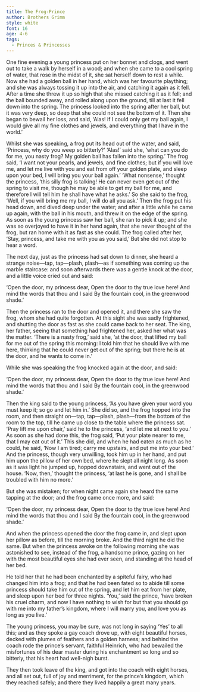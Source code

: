 ```yaml
---
title: The Frog-Prince
author: Brothers Grimm
style: white
font: 16
age: 4-6
tags:
  - Princes & Princesses
---
```


One fine evening a young princess put on her bonnet and clogs, and went out to take a walk by herself in a wood; and when she came to a cool spring of water, that rose in the midst of it, she sat herself down to rest a while. Now she had a golden ball in her hand, which was her favourite plaything; and she was always tossing it up into the air, and catching it again as it fell. After a time she threw it up so high that she missed catching it as it fell; and the ball bounded away, and rolled along upon the ground, till at last it fell down into the spring. The princess looked into the spring after her ball, but it was very deep, so deep that she could not see the bottom of it. Then she began to bewail her loss, and said, ‘Alas! if I could only get my ball again, I would give all my fine clothes and jewels, and everything that I have in the world.’

Whilst she was speaking, a frog put its head out of the water, and said, ‘Princess, why do you weep so bitterly?’ ‘Alas!’ said she, ‘what can you do for me, you nasty frog? My golden ball has fallen into the spring.’ The frog said, ‘I want not your pearls, and jewels, and fine clothes; but if you will love me, and let me live with you and eat from off your golden plate, and sleep upon your bed, I will bring you your ball again.’ ‘What nonsense,’ thought the princess, ‘this silly frog is talking! He can never even get out of the spring to visit me, though he may be able to get my ball for me, and therefore I will tell him he shall have what he asks.’ So she said to the frog, ‘Well, if you will bring me my ball, I will do all you ask.’ Then the frog put his head down, and dived deep under the water; and after a little while he came up again, with the ball in his mouth, and threw it on the edge of the spring. As soon as the young princess saw her ball, she ran to pick it up; and she was so overjoyed to have it in her hand again, that she never thought of the frog, but ran home with it as fast as she could. The frog called after her, ‘Stay, princess, and take me with you as you said,’ But she did not stop to hear a word.

The next day, just as the princess had sat down to dinner, she heard a strange noise—tap, tap—plash, plash—as if something was coming up the marble staircase: and soon afterwards there was a gentle knock at the door, and a little voice cried out and said:

 ‘Open the door, my princess dear,
  Open the door to thy true love here!
  And mind the words that thou and I said
  By the fountain cool, in the greenwood shade.’

Then the princess ran to the door and opened it, and there she saw the frog, whom she had quite forgotten. At this sight she was sadly frightened, and shutting the door as fast as she could came back to her seat. The king, her father, seeing that something had frightened her, asked her what was the matter. ‘There is a nasty frog,’ said she, ‘at the door, that lifted my ball for me out of the spring this morning: I told him that he should live with me here, thinking that he could never get out of the spring; but there he is at the door, and he wants to come in.’

While she was speaking the frog knocked again at the door, and said:

 ‘Open the door, my princess dear,
  Open the door to thy true love here!
  And mind the words that thou and I said
  By the fountain cool, in the greenwood shade.’

Then the king said to the young princess, ‘As you have given your word you must keep it; so go and let him in.’ She did so, and the frog hopped into the room, and then straight on—tap, tap—plash, plash—from the bottom of the room to the top, till he came up close to the table where the princess sat. ‘Pray lift me upon chair,’ said he to the princess, ‘and let me sit next to you.’ As soon as she had done this, the frog said, ‘Put your plate nearer to me, that I may eat out of it.’ This she did, and when he had eaten as much as he could, he said, ‘Now I am tired; carry me upstairs, and put me into your bed.’ And the princess, though very unwilling, took him up in her hand, and put him upon the pillow of her own bed, where he slept all night long. As soon as it was light he jumped up, hopped downstairs, and went out of the house. ‘Now, then,’ thought the princess, ‘at last he is gone, and I shall be troubled with him no more.’

But she was mistaken; for when night came again she heard the same tapping at the door; and the frog came once more, and said:

 ‘Open the door, my princess dear,
  Open the door to thy true love here!
  And mind the words that thou and I said
  By the fountain cool, in the greenwood shade.’

And when the princess opened the door the frog came in, and slept upon her pillow as before, till the morning broke. And the third night he did the same. But when the princess awoke on the following morning she was astonished to see, instead of the frog, a handsome prince, gazing on her with the most beautiful eyes she had ever seen, and standing at the head of her bed.

He told her that he had been enchanted by a spiteful fairy, who had changed him into a frog; and that he had been fated so to abide till some princess should take him out of the spring, and let him eat from her plate, and sleep upon her bed for three nights. ‘You,’ said the prince, ‘have broken his cruel charm, and now I have nothing to wish for but that you should go with me into my father’s kingdom, where I will marry you, and love you as long as you live.’

The young princess, you may be sure, was not long in saying ‘Yes’ to all this; and as they spoke a gay coach drove up, with eight beautiful horses, decked with plumes of feathers and a golden harness; and behind the coach rode the prince’s servant, faithful Heinrich, who had bewailed the misfortunes of his dear master during his enchantment so long and so bitterly, that his heart had well-nigh burst.

They then took leave of the king, and got into the coach with eight horses, and all set out, full of joy and merriment, for the prince’s kingdom, which they reached safely; and there they lived happily a great many years.